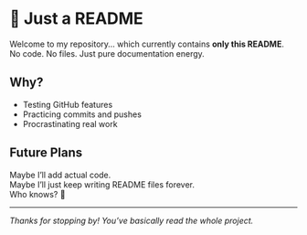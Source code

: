 # 📝 Just a README

Welcome to my repository… which currently contains **only this README**.  
No code. No files. Just pure documentation energy.  

## Why?
- Testing GitHub features  
- Practicing commits and pushes  
- Procrastinating real work  

## Future Plans
Maybe I’ll add actual code.  
Maybe I’ll just keep writing README files forever.  
Who knows? 🤷

---
*Thanks for stopping by! You’ve basically read the whole project.*
